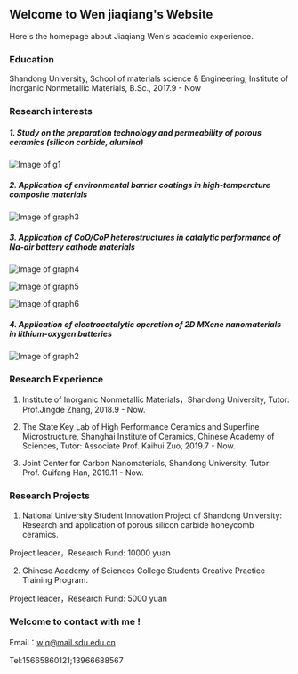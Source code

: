 ## Welcome to Wen jiaqiang's Website

Here's the homepage about Jiaqiang Wen's academic experience.

### Education

Shandong University, School of materials science & Engineering, Institute of Inorganic Nonmetallic Materials, B.Sc., 2017.9 - Now

### Research interests

##### 1. Study on the preparation technology and permeability of porous ceramics (silicon carbide, alumina)

![Image of g1](https://raw.githubusercontent.com/NeedleCandy/Wen-Jiaqiang.github.io/master/g1.jpg)

##### 2. Application of environmental barrier coatings in high-temperature composite materials

![Image of graph3](https://raw.githubusercontent.com/NeedleCandy/Wen-Jiaqiang.github.io/master/graph3.png)

##### 3. Application of CoO/CoP heterostructures in catalytic performance of Na-air battery cathode materials

![Image of graph4](https://raw.githubusercontent.com/NeedleCandy/Wen-Jiaqiang.github.io/master/graph4.png)

![Image of graph5](https://raw.githubusercontent.com/NeedleCandy/Wen-Jiaqiang.github.io/master/graph5.png)

![Image of graph6](https://raw.githubusercontent.com/NeedleCandy/Wen-Jiaqiang.github.io/master/graph6.png)

##### 4. Application of electrocatalytic operation of 2D MXene nanomaterials in lithium-oxygen batteries

![Image of graph2](https://raw.githubusercontent.com/NeedleCandy/Wen-Jiaqiang.github.io/master/graph2.png)

### Research Experience

1. Institute of Inorganic Nonmetallic Materials，Shandong University, Tutor: Prof.Jingde Zhang, 2018.9 - Now.

2. The State Key Lab of High Performance Ceramics and Superfine Microstructure, Shanghai Institute of Ceramics, Chinese Academy of Sciences, Tutor: Associate Prof. Kaihui Zuo, 2019.7 - Now.

3. Joint Center for Carbon Nanomaterials, Shandong University, Tutor: Prof. Guifang Han, 2019.11 - Now.

### Research Projects

1. National University Student Innovation Project of Shandong University: Research and application of porous silicon carbide honeycomb ceramics.

 Project leader，Research Fund: 10000 yuan

2. Chinese Academy of Sciences College Students Creative Practice Training Program.

 Project leader，Research Fund: 5000 yuan

### Welcome to contact with me !

Email：wjq@mail.sdu.edu.cn

Tel:15665860121;13966688567
